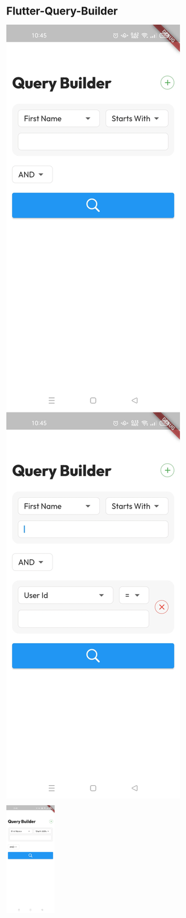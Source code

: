 # Flutter-Query-Builder

![First Filter For Search ](assets/f1.jpg)
![Optional Section With 'AND , OR' Operators ](assets/f2.jpg)

<img src="assets/f1.jpg" width="128"/>